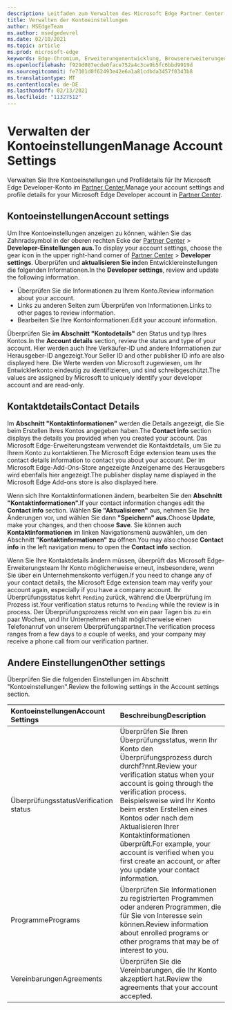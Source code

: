 ```yaml
---
description: Leitfaden zum Verwalten des Microsoft Edge Partner Center-Kontos
title: Verwalten der Kontoeinstellungen
author: MSEdgeTeam
ms.author: msedgedevrel
ms.date: 02/10/2021
ms.topic: article
ms.prod: microsoft-edge
keywords: Edge-Chromium, Erweiterungenentwicklung, Browsererweiterungen, Addons, Partner Center, Entwickler
ms.openlocfilehash: f929d087ecde0face752a4c3ce9b5fc6bbd9919d
ms.sourcegitcommit: fe7301d0f62493e42e6a1a81cdbda3457f0343b8
ms.translationtype: MT
ms.contentlocale: de-DE
ms.lasthandoff: 02/13/2021
ms.locfileid: "11327512"
---
```

# <span data-ttu-id="77d16-104">Verwalten der Kontoeinstellungen</span><span class="sxs-lookup"><span data-stu-id="77d16-104">Manage Account Settings</span></span>  

<span data-ttu-id="77d16-105">Verwalten Sie Ihre Kontoeinstellungen und Profildetails für Ihr Microsoft Edge Developer-Konto im [Partner Center.][MicrosoftPartnerCenter]</span><span class="sxs-lookup"><span data-stu-id="77d16-105">Manage your account settings and profile details for your Microsoft Edge Developer account in [Partner Center][MicrosoftPartnerCenter].</span></span>  

## <span data-ttu-id="77d16-106">Kontoeinstellungen</span><span class="sxs-lookup"><span data-stu-id="77d16-106">Account settings</span></span>  

<span data-ttu-id="77d16-107">Um Ihre Kontoeinstellungen anzeigen zu können, wählen Sie das Zahnradsymbol in der oberen rechten Ecke der [Partner Center][MicrosoftPartnerCenter]  >  **Developer-Einstellungen aus.**</span><span class="sxs-lookup"><span data-stu-id="77d16-107">To display your account settings, choose the gear icon in the upper right-hand corner of [Partner Center][MicrosoftPartnerCenter] > **Developer settings**.</span></span>  <span data-ttu-id="77d16-108">Überprüfen und **aktualisieren Sie in**den Entwicklereinstellungen die folgenden Informationen.</span><span class="sxs-lookup"><span data-stu-id="77d16-108">In the **Developer settings**, review and update the following information.</span></span>  

*   <span data-ttu-id="77d16-109">Überprüfen Sie die Informationen zu Ihrem Konto.</span><span class="sxs-lookup"><span data-stu-id="77d16-109">Review information about your account.</span></span>  
*   <span data-ttu-id="77d16-110">Links zu anderen Seiten zum Überprüfen von Informationen.</span><span class="sxs-lookup"><span data-stu-id="77d16-110">Links to other pages to review information.</span></span>  
*   <span data-ttu-id="77d16-111">Bearbeiten Sie Ihre Kontoinformationen.</span><span class="sxs-lookup"><span data-stu-id="77d16-111">Edit your account information.</span></span>  
    
<span data-ttu-id="77d16-112">Überprüfen Sie **im Abschnitt "Kontodetails"** den Status und typ Ihres Kontos.</span><span class="sxs-lookup"><span data-stu-id="77d16-112">In the **Account details** section, review the status and type of your account.</span></span>  <span data-ttu-id="77d16-113">Hier werden auch Ihre Verkäufer-ID und andere Informationen zur Herausgeber-ID angezeigt.</span><span class="sxs-lookup"><span data-stu-id="77d16-113">Your Seller ID and other publisher ID info are also displayed here.</span></span>  <span data-ttu-id="77d16-114">Die Werte werden von Microsoft zugewiesen, um Ihr Entwicklerkonto eindeutig zu identifizieren, und sind schreibgeschützt.</span><span class="sxs-lookup"><span data-stu-id="77d16-114">The values are assigned by Microsoft to uniquely identify your developer account and are read-only.</span></span>  

## <span data-ttu-id="77d16-115">Kontaktdetails</span><span class="sxs-lookup"><span data-stu-id="77d16-115">Contact Details</span></span>  

<span data-ttu-id="77d16-116">Im **Abschnitt "Kontaktinformationen"** werden die Details angezeigt, die Sie beim Erstellen Ihres Kontos angegeben haben.</span><span class="sxs-lookup"><span data-stu-id="77d16-116">The **Contact info** section displays the details you provided when you created your account.</span></span>  <span data-ttu-id="77d16-117">Das Microsoft Edge-Erweiterungsteam verwendet die Kontaktdetails, um Sie zu Ihrem Konto zu kontaktieren.</span><span class="sxs-lookup"><span data-stu-id="77d16-117">The Microsoft Edge extension team uses the contact details information to contact you about your account.</span></span>  <span data-ttu-id="77d16-118">Der im Microsoft Edge-Add-Ons-Store angezeigte Anzeigename des Herausgebers wird ebenfalls hier angezeigt.</span><span class="sxs-lookup"><span data-stu-id="77d16-118">The publisher display name displayed in the Microsoft Edge Add-ons store is also displayed here.</span></span>  
  
<span data-ttu-id="77d16-119">Wenn sich Ihre Kontaktinformationen ändern, bearbeiten Sie den **Abschnitt "Kontaktinformationen".**</span><span class="sxs-lookup"><span data-stu-id="77d16-119">If your contact information changes edit the **Contact info** section.</span></span>  <span data-ttu-id="77d16-120">Wählen **Sie "Aktualisieren"** aus, nehmen Sie Ihre Änderungen vor, und wählen Sie dann **"Speichern" aus.**</span><span class="sxs-lookup"><span data-stu-id="77d16-120">Choose **Update**, make your changes, and then choose **Save**.</span></span>  <span data-ttu-id="77d16-121">Sie können auch **Kontaktinformationen** im linken Navigationsmenü auswählen, um den Abschnitt **"Kontaktinformationen" zu** öffnen.</span><span class="sxs-lookup"><span data-stu-id="77d16-121">You may also choose **Contact info** in the left navigation menu to open the **Contact info** section.</span></span>  

<span data-ttu-id="77d16-122">Wenn Sie Ihre Kontaktdetails ändern müssen, überprüft das Microsoft Edge-Erweiterungsteam Ihr Konto möglicherweise erneut, insbesondere, wenn Sie über ein Unternehmenskonto verfügen.</span><span class="sxs-lookup"><span data-stu-id="77d16-122">If you need to change any of your contact details, the Microsoft Edge extension team may verify your account again, especially if you have a company account.</span></span>  <span data-ttu-id="77d16-123">Ihr Überprüfungsstatus kehrt `Pending` zurück, während die Überprüfung im Prozess ist.</span><span class="sxs-lookup"><span data-stu-id="77d16-123">Your verification status returns to `Pending` while the review is in process.</span></span>  <span data-ttu-id="77d16-124">Der Überprüfungsprozess reicht von ein paar Tagen bis zu ein paar Wochen, und Ihr Unternehmen erhält möglicherweise einen Telefonanruf von unserem Überprüfungspartner.</span><span class="sxs-lookup"><span data-stu-id="77d16-124">The verification process ranges from a few days to a couple of weeks, and your company may receive a phone call from our verification partner.</span></span>  

## <span data-ttu-id="77d16-125">Andere Einstellungen</span><span class="sxs-lookup"><span data-stu-id="77d16-125">Other settings</span></span>  

<span data-ttu-id="77d16-126">Überprüfen Sie die folgenden Einstellungen im Abschnitt "Kontoeinstellungen".</span><span class="sxs-lookup"><span data-stu-id="77d16-126">Review the following settings in the Account settings section.</span></span>  

| <span data-ttu-id="77d16-127">Kontoeinstellungen</span><span class="sxs-lookup"><span data-stu-id="77d16-127">Account Settings</span></span> | <span data-ttu-id="77d16-128">Beschreibung</span><span class="sxs-lookup"><span data-stu-id="77d16-128">Description</span></span> |  
|:--- |:--- |  
| <span data-ttu-id="77d16-129">Überprüfungsstatus</span><span class="sxs-lookup"><span data-stu-id="77d16-129">Verification status</span></span> | <span data-ttu-id="77d16-130">Überprüfen Sie Ihren Überprüfungsstatus, wenn Ihr Konto den Überprüfungsprozess durch durchf?nnt.</span><span class="sxs-lookup"><span data-stu-id="77d16-130">Review your verification status when your account is going through the verification process.</span></span>  <span data-ttu-id="77d16-131">Beispielsweise wird Ihr Konto beim ersten Erstellen eines Kontos oder nach dem Aktualisieren Ihrer Kontaktinformationen überprüft.</span><span class="sxs-lookup"><span data-stu-id="77d16-131">For example, your account is verified when you first create an account, or after you update your contact information.</span></span>  |  
| <span data-ttu-id="77d16-132">Programme</span><span class="sxs-lookup"><span data-stu-id="77d16-132">Programs</span></span> | <span data-ttu-id="77d16-133">Überprüfen Sie Informationen zu registrierten Programmen oder anderen Programmen, die für Sie von Interesse sein können.</span><span class="sxs-lookup"><span data-stu-id="77d16-133">Review information about enrolled programs or other programs that may be of interest to you.</span></span>  
| <span data-ttu-id="77d16-134">Vereinbarungen</span><span class="sxs-lookup"><span data-stu-id="77d16-134">Agreements</span></span> | <span data-ttu-id="77d16-135">Überprüfen Sie die Vereinbarungen, die Ihr Konto akzeptiert hat.</span><span class="sxs-lookup"><span data-stu-id="77d16-135">Review the agreements that your account accepted.</span></span>  |  

<!-- links -->  

[MicrosoftPartnerCenter]: https://partner.microsoft.com/dashboard/microsoftedge/public/login?ref=dd "Partner Center"  
